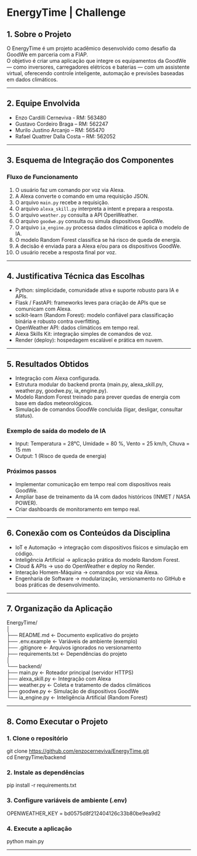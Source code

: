 # EnergyTime | Challenge

## 1. Sobre o Projeto
O EnergyTime é um projeto acadêmico desenvolvido como desafio da GoodWe em parceria com a FIAP.  
O objetivo é criar uma aplicação que integre os equipamentos da GoodWe — como inversores, carregadores elétricos e baterias — com um assistente virtual, oferecendo controle inteligente, automação e previsões baseadas em dados climáticos.

---

## 2. Equipe Envolvida
- Enzo Cardilli Cerneviva - RM: 563480  
- Gustavo Cordeiro Braga – RM: 562247  
- Murilo Justino Arcanjo – RM: 565470  
- Rafael Quattrer Dalla Costa – RM: 562052  

---

## 3. Esquema de Integração dos Componentes

### Fluxo de Funcionamento
1. O usuário faz um comando por voz via Alexa.  
2. A Alexa converte o comando em uma requisição JSON.  
3. O arquivo `main.py` recebe a requisição.  
4. O arquivo `alexa_skill.py` interpreta a intent e prepara a resposta.  
5. O arquivo `weather.py` consulta a API OpenWeather.  
6. O arquivo `goodwe.py` consulta ou simula dispositivos GoodWe.  
7. O arquivo `ia_engine.py` processa dados climáticos e aplica o modelo de IA.  
8. O modelo Random Forest classifica se há risco de queda de energia.  
9. A decisão é enviada para a Alexa e/ou para os dispositivos GoodWe.  
10. O usuário recebe a resposta final por voz.  

---

## 4. Justificativa Técnica das Escolhas
- Python: simplicidade, comunidade ativa e suporte robusto para IA e APIs.  
- Flask / FastAPI: frameworks leves para criação de APIs que se comunicam com Alexa.  
- scikit-learn (Random Forest): modelo confiável para classificação binária e robusto contra overfitting.  
- OpenWeather API: dados climáticos em tempo real.  
- Alexa Skills Kit: integração simples de comandos de voz.  
- Render (deploy): hospedagem escalável e prática em nuvem.  

---

## 5. Resultados Obtidos
- Integração com Alexa configurada.  
- Estrutura modular do backend pronta (main.py, alexa_skill.py, weather.py, goodwe.py, ia_engine.py).  
- Modelo Random Forest treinado para prever quedas de energia com base em dados meteorológicos.  
- Simulação de comandos GoodWe concluída (ligar, desligar, consultar status).  

### Exemplo de saída do modelo de IA
- Input: Temperatura = 28°C, Umidade = 80 %, Vento = 25 km/h, Chuva = 15 mm  
- Output: 1 (Risco de queda de energia)  

### Próximos passos
- Implementar comunicação em tempo real com dispositivos reais GoodWe.  
- Ampliar base de treinamento da IA com dados históricos (INMET / NASA POWER).  
- Criar dashboards de monitoramento em tempo real.  

---

## 6. Conexão com os Conteúdos da Disciplina
- IoT e Automação → integração com dispositivos físicos e simulação em código.  
- Inteligência Artificial → aplicação prática do modelo Random Forest.  
- Cloud & APIs → uso do OpenWeather e deploy no Render.  
- Interação Homem-Máquina → comandos por voz via Alexa.  
- Engenharia de Software → modularização, versionamento no GitHub e boas práticas de desenvolvimento.  

---

## 7. Organização da Aplicação
EnergyTime/  
│  
├── README.md           ← Documento explicativo do projeto  
├── .env.example        ← Variáveis de ambiente (exemplo)  
├── .gitignore          ← Arquivos ignorados no versionamento  
├── requirements.txt    ← Dependências do projeto  
│  
└── backend/  
    ├── main.py         ← Roteador principal (servidor HTTPS)  
    ├── alexa_skill.py  ← Integração com Alexa  
    ├── weather.py      ← Coleta e tratamento de dados climáticos  
    ├── goodwe.py       ← Simulação de dispositivos GoodWe  
    └── ia_engine.py    ← Inteligência Artificial (Random Forest)  

---

## 8. Como Executar o Projeto

### 1. Clone o repositório
git clone https://github.com/enzocerneviva/EnergyTime.git  
cd EnergyTime/backend  

### 2. Instale as dependências
pip install -r requirements.txt  

### 3. Configure variáveis de ambiente (.env)
OPENWEATHER_KEY = bd0575d8f212404126c33b80be9ea9d2  

### 4. Execute a aplicação
python main.py  

---
